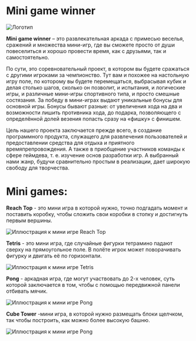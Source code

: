 # Mini game winner
![Логотип](https://github.com/Spoky-Loki/mini_game_winner/blob/master/Assets/MainMenu/Sprites/logo.png)

**Mini game winner** – это развлекательная аркада с примесью веселья, сражений и множества мини-игр, где вы сможете просто от души повеселиться и хорошо провести время, как с друзьями, так и самостоятельно.

По сути, это соревновательный проект, в котором вы будете сражаться с другими игроками за чемпионство. Тут вам и похожее на настольную игру поле, по которому вы будете перемещаться, выбрасывая кубик и делая столько шагов, сколько он позволит, и испытания, и логические игры, и различные мини-игры спортивного типа, и просто смешные состязания. За победу в мини-играх выдают уникальные бонусы для основной игры. Бонусы бывают разные: от увеличения хода на два и возможности лишить противника хода, до подарка, позволяющего с определённой долей везения попасть сразу на «фишку» с финишем.

Цель нашего проекта заключается прежде всего, в создание программного продукта, служащего для развлечения пользователей и предоставлении средства для отдыха и приятного времяпрепровождения. А также в приобщение участников команды к сфере геймдева, т. е. изучение основ разработки игр. А выбранный нами жанр, будучи сравнительно простым в реализации, дает широкую свободу для творчества.

# Mini games:

**Reach Top** - это мини игра в которой нужно, точно подгадать момент и поставить коробку, чтобы сложить свои коробки в стопку и достигнуть первым вершины.

![Иллюстрация к мини игре Reach Top](https://github.com/Spoky-Loki/mini_game_winner/blob/master/Assets/MainMenu/Sprites/ReachTop.png)

**Tetris** - это мини игра, где случайные фигурки тетрамино падают сверху на прямоугольное поле. В полёте игрок может поворачивать фигурку и двигать её по горизонтали.

![Иллюстрация к мини игре Tetris](https://github.com/Spoky-Loki/mini_game_winner/blob/master/Assets/MainMenu/Sprites/Tetris.png)

**Pong** - аркадная игра, где могут участвовать до 2-х человек, суть которой заключается в том, чтобы с помощью передвижной панели отбивать мячик.

![Иллюстрация к мини игре Pong](https://github.com/Spoky-Loki/mini_game_winner/blob/master/Assets/MainMenu/Sprites/Pong.png)


**Cube Tower** -мини игра, в которой нужно размещать блоки щелчком, так чтобы построить, как можно более высокую башню.

![Иллюстрация к мини игре Pong](https://github.com/Spoky-Loki/mini_game_winner/blob/master/Assets/MainMenu/Sprites/CubeTower.png)
